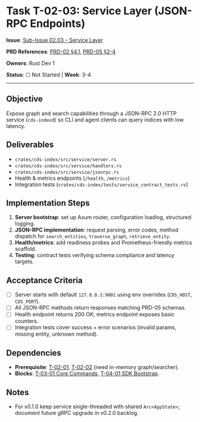 # Task T-02-03: Service Layer (JSON-RPC Endpoints)

**Issue**: [Sub-Issue 02.03 – Service Layer](../../issues/04-0.1.0-mvp/02-index-core/03-service-layer.md)

**PRD References**: [PRD-02 §4.1](../../prd/0.1.0-MVP-PRDs-v0/02-cds-index-service.md), [PRD-05 §2-4](../../prd/0.1.0-MVP-PRDs-v0/05-api-specifications.md)

**Owners**: Rust Dev 1

**Status**: ☐ Not Started | **Week**: 3-4

---

## Objective

Expose graph and search capabilities through a JSON-RPC 2.0 HTTP service (`cds-indexd`) so CLI and agent clients can query indices with low latency.

## Deliverables

- `crates/cds-index/src/service/server.rs`
- `crates/cds-index/src/service/handlers.rs`
- `crates/cds-index/src/service/jsonrpc.rs`
- Health & metrics endpoints (`/health`, `/metrics`)
- Integration tests (`crates/cds-index/tests/service_contract_tests.rs`)

## Implementation Steps

1. **Server bootstrap**: set up Axum router, configuration loading, structured logging.
2. **JSON-RPC implementation**: request parsing, error codes, method dispatch for `search_entities`, `traverse_graph`, `retrieve_entity`.
3. **Health/metrics**: add readiness probes and Prometheus-friendly metrics scaffold.
4. **Testing**: contract tests verifying schema compliance and latency targets.

## Acceptance Criteria

- [ ] Server starts with default `127.0.0.1:9001` using env overrides (`CDS_HOST`, `CDS_PORT`).
- [ ] All JSON-RPC methods return responses matching PRD-05 schemas.
- [ ] Health endpoint returns 200 OK; metrics endpoint exposes basic counters.
- [ ] Integration tests cover success + error scenarios (invalid params, missing entity, unknown method).

## Dependencies

- **Prerequisite**: [T-02-01](T-02-01-graph-builder.md), [T-02-02](T-02-02-sparse-index.md) (need in-memory graph/searcher).
- **Blocks**: [T-03-01 Core Commands](../03-cli-tools/T-03-01-core-commands.md), [T-04-01 SDK Bootstrap](../04-agent-integration/T-04-01-sdk-bootstrap.md).

## Notes

- For v0.1.0 keep service single-threaded with shared `Arc<AppState>`; document future gRPC upgrade in v0.2.0 backlog.
